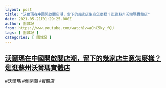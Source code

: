 ```yaml
---
layout: post
title: "沃爾瑪在中國開啟關店潮，留下的幾家店生意怎麼樣？逛逛蘇州沃爾瑪實體店"
date: 2021-05-21T01:29:25.000Z
author: 圍城記
from: https://www.youtube.com/watch?v=aOhC5ky_fQU
tags: [ 圍城記 ]
categories: [ 圍城記 ]
---
```

<!--1621560565000-->
[沃爾瑪在中國開啟關店潮，留下的幾家店生意怎麼樣？逛逛蘇州沃爾瑪實體店](https://www.youtube.com/watch?v=aOhC5ky_fQU)
------

<div>
#沃爾瑪 #倒閉潮 #實體店
</div>
